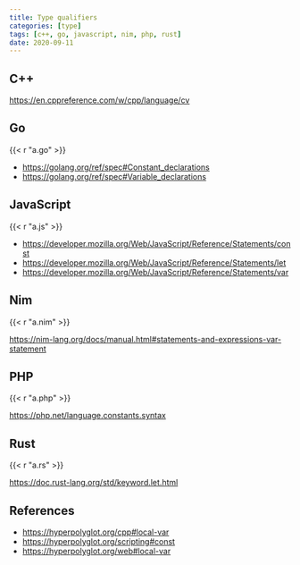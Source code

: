```yaml
---
title: Type qualifiers
categories: [type]
tags: [c++, go, javascript, nim, php, rust]
date: 2020-09-11
---
```


## C++

<https://en.cppreference.com/w/cpp/language/cv>

## Go

{{< r "a.go" >}}

- <https://golang.org/ref/spec#Constant_declarations>
- <https://golang.org/ref/spec#Variable_declarations>

## JavaScript

{{< r "a.js" >}}

- <https://developer.mozilla.org/Web/JavaScript/Reference/Statements/const>
- <https://developer.mozilla.org/Web/JavaScript/Reference/Statements/let>
- <https://developer.mozilla.org/Web/JavaScript/Reference/Statements/var>

## Nim

{{< r "a.nim" >}}

<https://nim-lang.org/docs/manual.html#statements-and-expressions-var-statement>

## PHP

{{< r "a.php" >}}

<https://php.net/language.constants.syntax>

## Rust

{{< r "a.rs" >}}

<https://doc.rust-lang.org/std/keyword.let.html>

## References

- <https://hyperpolyglot.org/cpp#local-var>
- <https://hyperpolyglot.org/scripting#const>
- <https://hyperpolyglot.org/web#local-var>
